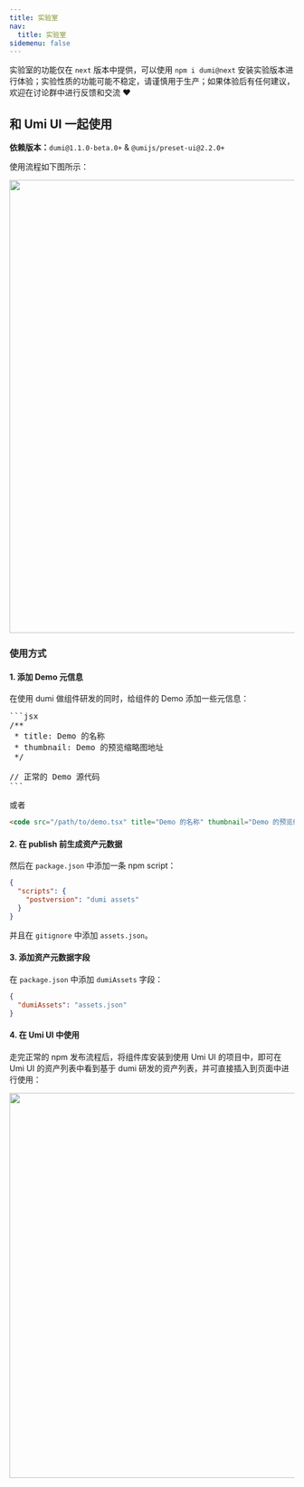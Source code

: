 ```yaml
---
title: 实验室
nav:
  title: 实验室
sidemenu: false
---
```


<Alert>
实验室的功能仅在 <code>next</code> 版本中提供，可以使用 <code>npm i dumi@next</code> 安装实验版本进行体验；实验性质的功能可能不稳定，请谨慎用于生产；如果体验后有任何建议，欢迎在讨论群中进行反馈和交流 ❤
</Alert>

## 和 Umi UI 一起使用

**依赖版本：**`dumi@1.1.0-beta.0+` & `@umijs/preset-ui@2.2.0+`

使用流程如下图所示：

<p style="text-align: center;">
  <img src="https://gw.alipayobjects.com/zos/bmw-prod/a873195d-32fe-427d-9756-a002d7644d85/kc5y7qpk_w2078_h1757.png" width="800" >
</a>

### 使用方式

#### 1. 添加 Demo 元信息

在使用 dumi 做组件研发的同时，给组件的 Demo 添加一些元信息：

<pre>
```jsx
/**
 * title: Demo 的名称
 * thumbnail: Demo 的预览缩略图地址
 */

// 正常的 Demo 源代码
```
</pre>

或者

```html
<code src="/path/to/demo.tsx" title="Demo 的名称" thumbnail="Demo 的预览缩略图地址" />
```

#### 2. 在 publish 前生成资产元数据

然后在 `package.json` 中添加一条 npm script：

```json
{
  "scripts": {
    "postversion": "dumi assets"
  }
}
```

并且在 `gitignore` 中添加 `assets.json`。

#### 3. 添加资产元数据字段

在 `package.json` 中添加 `dumiAssets` 字段：

```json
{
  "dumiAssets": "assets.json"
}
```

#### 4. 在 Umi UI 中使用

走完正常的 npm 发布流程后，将组件库安装到使用 Umi UI 的项目中，即可在 Umi UI 的资产列表中看到基于 dumi 研发的资产列表，并可直接插入到页面中进行使用：

<p style="text-align: center;">
  <img src="https://gw.alipayobjects.com/zos/bmw-prod/4102a494-e4d8-494e-a790-1a7a5562da51/kc6gnqjd_w680_h387.gif" width="680">
</p>
